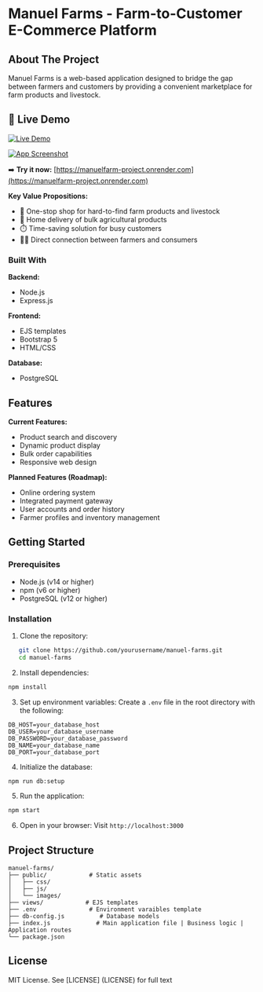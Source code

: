# Manuel Farms - Farm-to-Customer E-Commerce Platform

## About The Project
Manuel Farms is a web-based application designed to bridge the gap between farmers and customers
by providing a convenient marketplace for farm products and livestock.

## 🚀 Live Demo 
[![Live Demo](https://img.shields.io/badge/Manuel_Farms-Live_Demo-blue?style=for-the-badge&logo=netlify)](https://manuelfarms-demo.netlify.app)

[![App Screenshot](./public/images/screenshot.png)](https://manuelfarms-demo.netlify.app)

➡️ **Try it now:** [https://manuelfarm-project.onrender.com](https://manuelfarm-project.onrender.com)

**Key Value Propositions:**
- 🛒 One-stop shop for hard-to-find farm products and livestock
- 🏡 Home delivery of bulk agricultural products
- ⏱️ Time-saving solution for busy customers
- 👨‍🌾 Direct connection between farmers and consumers

### Built With
**Backend:**
- Node.js
- Express.js

**Frontend:**
- EJS templates
- Bootstrap 5
- HTML/CSS

**Database:**
- PostgreSQL

## Features
**Current Features:**
- Product search and discovery
- Dynamic product display
- Bulk order capabilities
- Responsive web design

**Planned Features (Roadmap):**
- Online ordering system
- Integrated payment gateway
- User accounts and order history
- Farmer profiles and inventory management

## Getting Started

### Prerequisites
- Node.js (v14 or higher)
- npm (v6 or higher)
- PostgreSQL (v12 or higher)

### Installation
1. Clone the repository:
```bash
   git clone https://github.com/yourusername/manuel-farms.git
   cd manuel-farms
```

2. Install dependencies:
```bash
npm install
```

3. Set up environment variables:
Create a `.env` file in the root directory with the following:
```env
DB_HOST=your_database_host
DB_USER=your_database_username
DB_PASSWORD=your_database_password
DB_NAME=your_database_name
DB_PORT=your_database_port
```

4. Initialize the database:
```bash
npm run db:setup
```

5. Run the application:
```bash
npm start
```

6. Open in your browser:
Visit `http://localhost:3000`

## Project Structure

```text
manuel-farms/
├── public/            # Static assets
│   ├── css/
│   ├── js/
│   └── images/
├── views/            # EJS templates
├── .env               # Environment varaibles template
├── db-config.js          # Database models
├── index.js             # Main application file | Business logic | Application routes
└── package.json
```

## License
MIT License. See [LICENSE] (LICENSE) for full text
